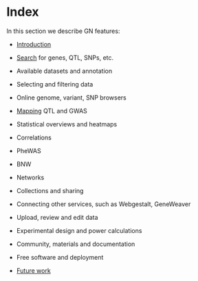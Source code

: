 # Index

In this section we describe GN features:

* [Introduction](introduction.md)

* [Search](search.md) for genes, QTL, SNPs, etc.
* Available datasets and annotation
* Selecting and filtering data
* Online genome, variant, SNP browsers
* [Mapping](mapping.md) QTL and GWAS
* Statistical overviews and heatmaps
* Correlations
* PheWAS
* BNW
* Networks
* Collections and sharing
* Connecting other services, such as Webgestalt, GeneWeaver
* Upload, review and edit data
* Experimental design and power calculations
* Community, materials and documentation
* Free software and deployment

* [Future work](future-work.md)

